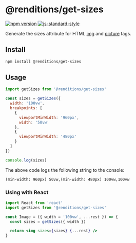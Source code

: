 # @renditions/get-sizes

[![npm version](https://img.shields.io/npm/v/@renditions/get-sizes.svg?style=flat-square)](https://www.npmjs.com/package/@renditions/get-sizes) [![js-standard-style](https://img.shields.io/badge/code%20style-standard-brightgreen.svg?style=flat-square)](https://github.com/feross/standard)

Generate the sizes attribute for HTML [img](https://devdocs.io/html/element/img) and [picture](https://devdocs.io/html/element/picture) tags.

## Install

```sh
npm install @renditions/get-sizes
```

## Usage

```js
import getSizes from '@renditions/get-sizes'

const sizes = getSizes({
  width: '100vw',
  breakpoints: [
    {
      viewportMinWidth: '960px',
      width: '50vw'
    },
    {
      viewportMinWidth: '480px'
    }
  ]
})

console.log(sizes)
```

The above code logs the following string to the console:

```
(min-width: 960px) 50vw,(min-width: 480px) 100vw,100vw
```

### Using with React

```jsx
import React from 'react'
import getSizes from '@renditions/get-sizes'

const Image = ({ width = '100vw', ...rest }) => {
  const sizes = getSizes({ width })

  return <img sizes={sizes} {...rest} />
}
```
